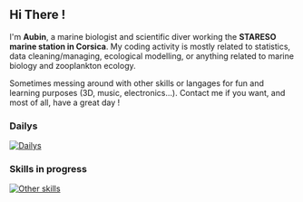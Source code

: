 ## Hi There !

I'm **Aubin**, a marine biologist and scientific diver working the **STARESO marine station in Corsica**. My coding activity is mostly related to statistics, data cleaning/managing, ecological modelling, or anything related to marine biology and zooplankton ecology.

Sometimes messing around with other skills or langages for fun and learning purposes (3D, music, electronics...). Contact me if you want, and most of all, have a great day ! 

### Dailys
[![Dailys](https://skillicons.dev/icons?i=r,obsidian,git,github,windows,vscode)](https://skillicons.dev)

### Skills in progress
[![Other skills](https://skillicons.dev/icons?i=postgres,html,py,linux,blender,ableton)](https://skillicons.dev)

<!--
**awoehrel/awoehrel** is a ✨ _special_ ✨ repository because its `README.md` (this file) appears on your GitHub profile.

Here are some ideas to get you started:

- 🔭 I’m currently working on ...
- 🌱 I’m currently learning ...
- 👯 I’m looking to collaborate on ...
- 🤔 I’m looking for help with ...
- 💬 Ask me about ...
- 📫 How to reach me: ...
- 😄 Pronouns: ...
- ⚡ Fun fact: ...
-->
